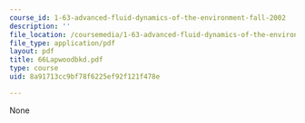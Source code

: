 ```yaml
---
course_id: 1-63-advanced-fluid-dynamics-of-the-environment-fall-2002
description: ''
file_location: /coursemedia/1-63-advanced-fluid-dynamics-of-the-environment-fall-2002/8a91713cc9bf78f6225ef92f121f478e_66Lapwoodbkd.pdf
file_type: application/pdf
layout: pdf
title: 66Lapwoodbkd.pdf
type: course
uid: 8a91713cc9bf78f6225ef92f121f478e

---
```

None